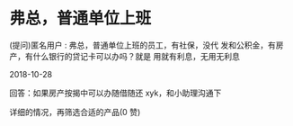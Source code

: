 # 弗总，普通单位上班

(提问)匿名用户 : 弗总，普通单位上班的员工，有社保，没代 发和公积金，有房产，有什么银行的贷记卡可以办吗？就是 用就有利息，无用无利息

2018-10-28

回答：如果房产按揭中可以办随借随还 xyk，和小助理沟通下

详细的情况，再筛选合适的产品(0 赞)